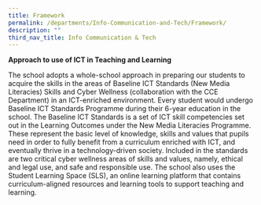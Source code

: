 ```yaml
---
title: Framework
permalink: /departments/Info-Communication-and-Tech/Framework/
description: ""
third_nav_title: Info Communication & Tech
---
```

**Approach to use of ICT in Teaching and Learning**

  

The school adopts a whole-school approach in preparing our students to acquire the skills in the areas of Baseline ICT Standards (New Media Literacies) Skills and Cyber Wellness (collaboration with the CCE Department) in an ICT-enriched environment. Every student would undergo Baseline ICT Standards Programme during their 6-year education in the school. The Baseline ICT Standards is a set of ICT skill competencies set out in the Learning Outcomes under the New Media Literacies Programme. These represent the basic level of knowledge, skills and values that pupils need in order to fully benefit from a curriculum enriched with ICT, and eventually thrive in a technology-driven society. Included in the standards are two critical cyber wellness areas of skills and values, namely, ethical and legal use, and safe and responsible use. The school also uses the Student Learning Space (SLS), an online learning platform that contains curriculum-aligned resources and learning tools to support teaching and learning.